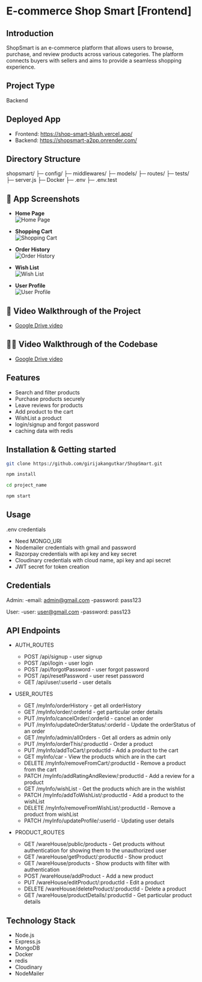 ﻿# E-commerce Shop Smart [Frontend]

## Introduction

ShopSmart is an e-commerce platform that allows users to browse, purchase, and review products across various categories. The platform connects buyers with sellers and aims to provide a seamless shopping experience.

## Project Type

Backend

## Deployed App

 - Frontend: https://shop-smart-blush.vercel.app/
 - Backend: https://shopsmart-a2pp.onrender.com/

## Directory Structure

shopsmart/
├─ config/
├─ middlewares/
├─ models/
├─ routes/
├─ tests/
├─ server.js
├─ Docker
├─ .env
├─ .env.test

## 📸 App Screenshots

- **Home Page**  
  ![Home Page](https://github.com/girijakangutkar/ShopSmart/blob/main/assets/Screenshot%20(1408).png)

- **Shopping Cart**  
  ![Shopping Cart](https://github.com/girijakangutkar/ShopSmart/blob/main/assets/Screenshot%20(1409).png)

- **Order History**  
  ![Order History](https://github.com/girijakangutkar/ShopSmart/blob/main/assets/Screenshot%20(1410).png)

- **Wish List**  
  ![Wish List](https://github.com/girijakangutkar/ShopSmart/blob/main/assets/Screenshot%20(1411).png)

- **User Profile**  
  ![User Profile](https://github.com/girijakangutkar/ShopSmart/blob/main/assets/Screenshot%20(1412).png)

## 🎥 Video Walkthrough of the Project

- [Google Drive video](https://drive.google.com/file/d/1UvJ6jRt6PRFimd-Frc6V7JFSqVcZXmcN/view?usp=sharing)

## 🧑‍💻 Video Walkthrough of the Codebase

- [Google Drive video](https://drive.google.com/file/d/1uL4bXA2JokIrqzvyjrZ6fd_66Luv0Ljf/view?usp=sharing)


## Features

- Search and filter products
- Purchase products securely
- Leave reviews for products
- Add product to the cart
- WishList a product
- login/signup and forgot password
- caching data with redis

## Installation & Getting started

```bash
git clone https://github.com/girijakangutkar/ShopSmart.git

npm install

cd project_name

npm start
```

## Usage

.env credentials

- Need MONGO_URI
- Nodemailer credentials with gmail and password
- Razorpay credentials with api key and key secret
- Cloudinary credentials with cloud name, api key and api secret
- JWT secret for token creation

## Credentials

Admin:
-email: admin@gmail.com
-password: pass123

User:
-user: user@gmail.com
-password: pass123

## API Endpoints

- AUTH_ROUTES
    - POST /api/signup - user signup
    - POST /api/login - user login
    - POST /api/forgotPassword - user forgot password
    - POST /api/resetPassword - user reset password
    - GET /api/user/:userId - user details

- USER_ROUTES
  - GET /myInfo/orderHistory - get all orderHistory
  - GET /myInfo/order/:orderId - get particular order details
  - PUT /myInfo/cancelOrder/:orderId - cancel an order
  - PUT /myInfo/updateOrderStatus/:orderId - Update the orderStatus of an order
  - GET /myInfo/admin/allOrders - Get all orders as admin only
  - PUT /myInfo/orderThis/:productId - Order a product
  - PUT /myInfo/addToCart/:productId - Add a product to the cart
  - GET myInfo/car - View the products which are in the cart
  - DELETE /myInfo/removeFromCart/:productId - Remove a product from the cart
  - PATCH /myInfo/addRatingAndReview/:productId - Add a review for a product
  - GET /myInfo/wishList - Get the products which are in the wishlist
  - PATCH /myInfo/addToWishList/:productId - Add a product to the wishList
  - DELETE /myInfo/removeFromWishList/:productId - Remove a product from wishList
  - PATCH /myInfo/updateProfile/:userId - Updating user details

- PRODUCT_ROUTES
  - GET /wareHouse/public/products - Get products without authentication for showing them to the unauthorized user
  - GET /wareHouse/getProduct/:productId - Show product
  - GET /wareHouse/products - Show products with filter with authentication
  - POST /wareHouse/addProduct - Add a new product
  - PUT /wareHouse/editProduct/:productId - Edit a product
  - DELETE /wareHouse/deleteProduct/:productId - Delete a product
  - GET /wareHouse/productDetails/:productId - Get particular product details

## Technology Stack

- Node.js
- Express.js
- MongoDB
- Docker
- redis
- Cloudinary
- NodeMailer





